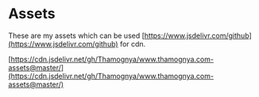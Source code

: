 # Assets

These are my assets which can be used [https://www.jsdelivr.com/github](https://www.jsdelivr.com/github) for cdn.

[https://cdn.jsdelivr.net/gh/Thamognya/www.thamognya.com-assets@master/](https://cdn.jsdelivr.net/gh/Thamognya/www.thamognya.com-assets@master/)
